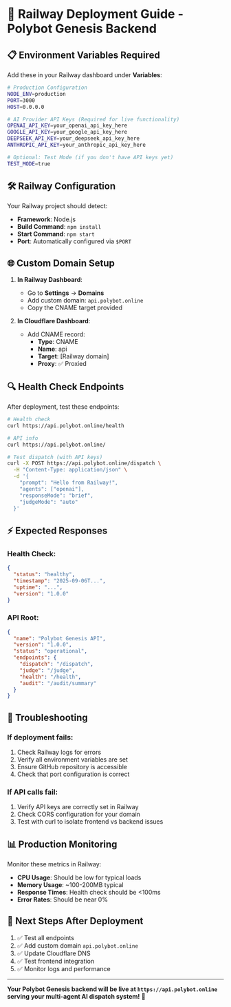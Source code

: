 # 🚀 Railway Deployment Guide - Polybot Genesis Backend

## 📋 **Environment Variables Required**

Add these in your Railway dashboard under **Variables**:

```bash
# Production Configuration
NODE_ENV=production
PORT=3000
HOST=0.0.0.0

# AI Provider API Keys (Required for live functionality)
OPENAI_API_KEY=your_openai_api_key_here
GOOGLE_API_KEY=your_google_api_key_here
DEEPSEEK_API_KEY=your_deepseek_api_key_here
ANTHROPIC_API_KEY=your_anthropic_api_key_here

# Optional: Test Mode (if you don't have API keys yet)
TEST_MODE=true
```

## 🛠️ **Railway Configuration**

Your Railway project should detect:
- **Framework**: Node.js
- **Build Command**: `npm install`
- **Start Command**: `npm start`
- **Port**: Automatically configured via `$PORT`

## 🌐 **Custom Domain Setup**

1. **In Railway Dashboard**:
   - Go to **Settings** → **Domains**
   - Add custom domain: `api.polybot.online`
   - Copy the CNAME target provided

2. **In Cloudflare Dashboard**:
   - Add CNAME record:
     - **Type**: CNAME
     - **Name**: api
     - **Target**: [Railway domain]
     - **Proxy**: ✅ Proxied

## 🔍 **Health Check Endpoints**

After deployment, test these endpoints:

```bash
# Health check
curl https://api.polybot.online/health

# API info
curl https://api.polybot.online/

# Test dispatch (with API keys)
curl -X POST https://api.polybot.online/dispatch \
  -H "Content-Type: application/json" \
  -d '{
    "prompt": "Hello from Railway!",
    "agents": ["openai"],
    "responseMode": "brief",
    "judgeMode": "auto"
  }'
```

## ⚡ **Expected Responses**

### Health Check:
```json
{
  "status": "healthy",
  "timestamp": "2025-09-06T...",
  "uptime": "...",
  "version": "1.0.0"
}
```

### API Root:
```json
{
  "name": "Polybot Genesis API",
  "version": "1.0.0",
  "status": "operational",
  "endpoints": {
    "dispatch": "/dispatch",
    "judge": "/judge",
    "health": "/health",
    "audit": "/audit/summary"
  }
}
```

## 🔧 **Troubleshooting**

### If deployment fails:
1. Check Railway logs for errors
2. Verify all environment variables are set
3. Ensure GitHub repository is accessible
4. Check that port configuration is correct

### If API calls fail:
1. Verify API keys are correctly set in Railway
2. Check CORS configuration for your domain
3. Test with curl to isolate frontend vs backend issues

## 📊 **Production Monitoring**

Monitor these metrics in Railway:
- **CPU Usage**: Should be low for typical loads
- **Memory Usage**: ~100-200MB typical
- **Response Times**: Health check should be <100ms
- **Error Rates**: Should be near 0%

## 🎯 **Next Steps After Deployment**

1. ✅ Test all endpoints
2. ✅ Add custom domain `api.polybot.online`
3. ✅ Update Cloudflare DNS
4. ✅ Test frontend integration
5. ✅ Monitor logs and performance

---

**Your Polybot Genesis backend will be live at `https://api.polybot.online` serving your multi-agent AI dispatch system!** 🤖
